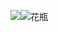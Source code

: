 ![](花瓶.png)![花瓶](https://user-images.githubusercontent.com/82360005/114531418-76549880-9c7e-11eb-8d4d-fbd3522d8e1e.png)
